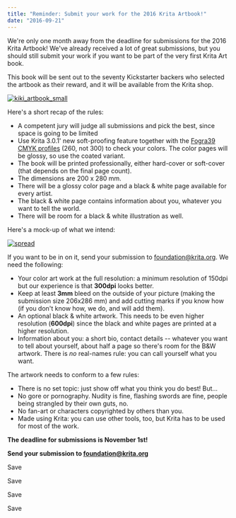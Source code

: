 ```yaml
---
title: "Reminder: Submit your work for the 2016 Krita Artbook!"
date: "2016-09-21"
---
```


We're only one month away from the deadline for submissions for the 2016 Krita Artbook! We've already received a lot of great submissions, but you should still submit your work if you want to be part of the very first Krita Art book.

This book will be sent out to the seventy Kickstarter backers who selected the artbook as their reward, and it will be available from the Krita shop.

[![kiki_artbook_small](/images/posts/2016/kiki_artbook_small.png)](/images/posts/2016/kiki_artbook_small.png)

Here's a short recap of the rules:

- A competent jury will judge all submissions and pick the best, since space is going to be limited
- Use Krita 3.0.1' new soft-proofing feature together with the [Fogra39 CMYK profiles](http://www.color.org/registry/index.xalter) (260, not 300) to check your colors. The color pages will be glossy, so use the coated variant.
- The book will be printed professionally, either hard-cover or soft-cover (that depends on the final page count).
- The dimensions are 200 x 280 mm.
- There will be a glossy color page and a black & white page available for every artist.
- The black & white page contains information about you, whatever you want to tell the world.
- There will be room for a black & white illustration as well.

Here's a mock-up of what we intend:

[![spread](/images/posts/2016/spread-1024x718.png)](/images/posts/2016/spread.png)

If you want to be in on it, send your submission to foundation@krita.org. We need the following:

- Your color art work at the full resolution: a minimum resolution of 150dpi but our experience is that **300dpi** looks better.
- Keep at least **3mm** bleed on the outside of your picture (making the submission size 206x286 mm) and add cutting marks if you know how (if you don't know how, we do, and will add them).
- An optional black & white artwork. This needs to be even higher resolution (**600dpi**) since the black and white pages are printed at a higher resolution.
- Information about you: a short bio, contact details -- whatever you want to tell about yourself, about half a page so there's room for the B&W artwork. There is _no_ real-names rule: you can call yourself what you want.

The artwork needs to conform to a few rules:

- There is no set topic: just show off what you think you do best! But...
- No gore or pornography. Nudity is fine, flashing swords are fine, people being strangled by their own guts, no.
- No fan-art or characters copyrighted by others than you.
- Made using Krita: you can use other tools, too, but Krita has to be used for most of the work.

**The deadline for submissions is November 1st!**

**Send your submission to foundation@krita.org**

Save

Save

Save

Save
